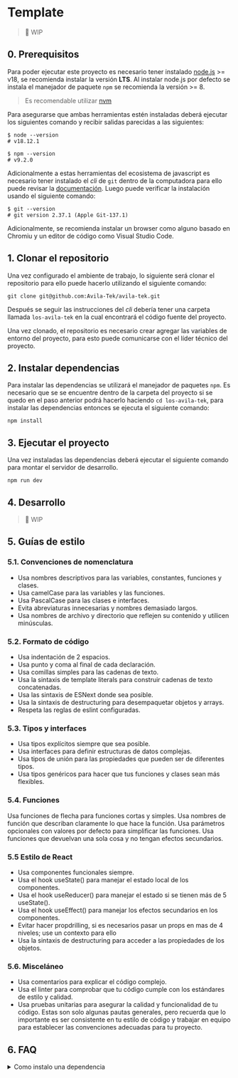 # Template

> 🚧 WIP

## 0. Prerequisitos

Para poder ejecutar este proyecto es necesario tener instalado [node.js](https://nodejs.org/en/download/) >= v18, se recomienda instalar la versión **LTS**. Al instalar node.js por defecto se instala el manejador de paquete `npm` se recomienda la versión >= 8.

> Es recomendable utilizar [nvm](https://github.com/nvm-sh/nvm)

Para asegurarse que ambas herramientas estén instaladas deberá ejecutar los siguientes comando y recibir salidas parecidas a las siguientes:

```shell
$ node --version
# v18.12.1
```

```shell
$ npm --version
# v9.2.0
```

Adicionalmente a estas herramientas del ecosistema de javascript es necesario tener instalado el _cli_ de `git` dentro de la computadora para ello puede revisar la [documentación](https://git-scm.com/downloads). Luego puede verificar la instalación usando el siguiente comando:

```shell
$ git --version
# git version 2.37.1 (Apple Git-137.1)
```

Adicionalmente, se recomienda instalar un browser como alguno basado en Chromiu y un editor de código como Visual Studio Code.

## 1. Clonar el repositorio

Una vez configurado el ambiente de trabajo, lo siguiente será clonar el repositorio para ello puede hacerlo utilizando el siguiente comando:

```shell
git clone git@github.com:Avila-Tek/avila-tek.git
```

Después se seguir las instrucciones del _cli_ debería tener una carpeta llamada `los-avila-tek` en la cual encontrará el código fuente del proyecto.

Una vez clonado, el repositorio es necesario crear agregar las variables de entorno del proyecto, para esto puede comunicarse con el líder técnico del proyecto.

## 2. Instalar dependencias

Para instalar las dependencias se utilizará el manejador de paquetes `npm`. Es necesario que se se encuentre dentro de la carpeta del proyecto si se quedo en el paso anterior podrá hacerlo haciendo `cd los-avila-tek`, para instalar las dependencias entonces se ejecuta el siguiente comando:

```shell
npm install
```

## 3. Ejecutar el proyecto

Una vez instaladas las dependencias deberá ejecutar el siguiente comando para montar el servidor de desarrollo.

```shell
npm run dev
```

## 4. Desarrollo

> 🚧 WIP

## 5. Guías de estilo

### 5.1. Convenciones de nomenclatura

- Usa nombres descriptivos para las variables, constantes, funciones y clases.
- Usa camelCase para las variables y las funciones.
- Usa PascalCase para las clases e interfaces.
- Evita abreviaturas innecesarias y nombres demasiado largos.
- Usa nombres de archivo y directorio que reflejen su contenido y utilicen minúsculas.

### 5.2. Formato de código

- Usa indentación de 2 espacios.
- Usa punto y coma al final de cada declaración.
- Usa comillas simples para las cadenas de texto.
- Usa la sintaxis de template literals para construir cadenas de texto concatenadas.
- Usa las sintaxis de ESNext donde sea posible.
- Usa la sintaxis de destructuring para desempaquetar objetos y arrays.
- Respeta las reglas de eslint configuradas.

### 5.3. Tipos y interfaces

- Usa tipos explícitos siempre que sea posible.
- Usa interfaces para definir estructuras de datos complejas.
- Usa tipos de unión para las propiedades que pueden ser de diferentes tipos.
- Usa tipos genéricos para hacer que tus funciones y clases sean más flexibles.

### 5.4. Funciones

Usa funciones de flecha para funciones cortas y simples.
Usa nombres de función que describan claramente lo que hace la función.
Usa parámetros opcionales con valores por defecto para simplificar las funciones.
Usa funciones que devuelvan una sola cosa y no tengan efectos secundarios.

### 5.5 Estilo de React

- Usa componentes funcionales siempre.
- Usa el hook useState() para manejar el estado local de los componentes.
- Usa el hook useReducer() para manejar el estado si se tienen más de 5 useState().
- Usa el hook useEffect() para manejar los efectos secundarios en los componentes.
- Evitar hacer propdrilling, si es necesarios pasar un props en mas de 4 niveles; use un contexto para ello
- Usa la sintaxis de destructuring para acceder a las propiedades de los objetos.

### 5.6. Misceláneo

- Usa comentarios para explicar el código complejo.
- Usa el linter para comprobar que tu código cumple con los estándares de estilo y calidad.
- Usa pruebas unitarias para asegurar la calidad y funcionalidad de tu código.
  Estas son solo algunas pautas generales, pero recuerda que lo importante es ser consistente en tu estilo de código y trabajar en equipo para establecer las convenciones adecuadas para tu proyecto.

## 6. FAQ

<details>
  <summary>Como instalo una dependencia</summary>

Para instalar un paquete de _npm_ es necesario utilizar le siguiente comando:

```shell
npm i --workspace=<path/to/project> <package-name>
```

</details>
